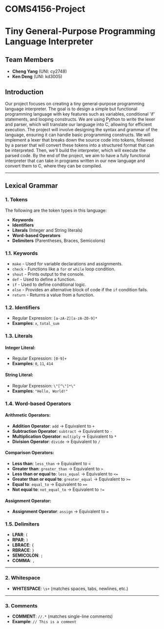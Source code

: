 # COMS4156-Project
# Tiny General-Purpose Programming Language Interpreter

## Team Members
- **Cheng Yang** (UNI: cy2748)
- **Ken Deng** (UNI: kd3005)

## Introduction
Our project focuses on creating a tiny general-purpose programming language interpreter. The goal is to design a simple but functional programming language with key features such as variables, conditional 'if' statements, and looping constructs. We are using Python to write the lexer and parser, which will translate our language into C, allowing for efficient execution. The project will involve designing the syntax and grammar of the language, ensuring it can handle basic programming constructs. We will implement a lexer that breaks down the source code into tokens, followed by a parser that will convert these tokens into a structured format that can be interpreted. Then, we'll build the interpreter, which will execute the parsed code. By the end of the project, we aim to have a fully functional interpreter that can take in programs written in our new language and convert them to C, where they can be compiled.

---

## Lexical Grammar

### 1. Tokens
The following are the token types in this language:

- **Keywords**
- **Identifiers**
- **Literals** (Integer and String literals)
- **Word-based Operators**
- **Delimiters** (Parentheses, Braces, Semicolons)

### 1.1. Keywords
- `make` - Used for variable declarations and assignments.
- `check` - Functions like a `for` or `while` loop condition.
- `shout` - Prints output to the console.
- `def` - Used to define a function.
- `if` - Used to define conditional logic.
- `else` - Provides an alternative block of code if the `if` condition fails.
- `return` - Returns a value from a function.

### 1.2. Identifiers
- Regular Expression: `[a-zA-Z][a-zA-Z0-9]*`
- **Examples**: `x`, `total_sum`

### 1.3. Literals
#### Integer Literal:
- Regular Expression: `[0-9]+`
- **Examples**: `0`, `11`, `414`

#### String Literal:
- Regular Expression: `\"[^\"]*\"`
- **Examples**: `"Hello, World!"`

### 1.4. Word-based Operators
#### Arithmetic Operators:
- **Addition Operator**: `add` → Equivalent to `+`
- **Subtraction Operator**: `subtract` → Equivalent to `-`
- **Multiplication Operator**: `multiply` → Equivalent to `*`
- **Division Operator**: `divide` → Equivalent to `/`

#### Comparison Operators:
- **Less than**: `less_than` → Equivalent to `<`
- **Greater than**: `greater_than` → Equivalent to `>`
- **Less than or equal to**: `less_equal` → Equivalent to `<=`
- **Greater than or equal to**: `greater_equal` → Equivalent to `>=`
- **Equal to**: `equal_to` → Equivalent to `==`
- **Not equal to**: `not_equal_to` → Equivalent to `!=`

#### Assignment Operator:
- **Assignment Operator**: `assign` → Equivalent to `=`

### 1.5. Delimiters
- **LPAR**: `(` 
- **RPAR**: `)` 
- **LBRACE**: `{` 
- **RBRACE**: `}` 
- **SEMICOLON**: `;`
- **COMMA**: `,` 

---

### 2. Whitespace
- **WHITESPACE**: `\s+` (matches spaces, tabs, newlines, etc.)

---

### 3. Comments
- **COMMENT**: `//.*` (matches single-line comments)
- **Example**: `// This is a comment`
